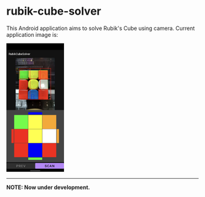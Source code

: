 # rubik-cube-solver

This Android application aims to solve Rubik's Cube using camera.
Current application image is:

<img src="./img/scan.png" width="30%">

---

**NOTE: Now under development.**
